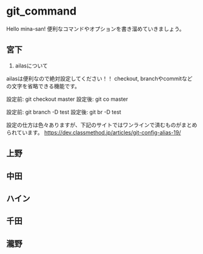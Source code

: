 # git_command
Hello mina-san!
便利なコマンドやオプションを書き溜めていきましょう。

## 宮下

1. ailasについて

ailasは便利なので絶対設定してください！！
checkout, branchやcommitなどの文字を省略できる機能です。

設定前: git checkout master
設定後: git co master

設定前: git branch -D test
設定後: git br -D test

設定の仕方は色々ありますが、下記のサイトではワンラインで済むものがまとめられています。
https://dev.classmethod.jp/articles/git-config-alias-19/

## 上野

## 中田

## ハイン

## 千田

## 瀧野
